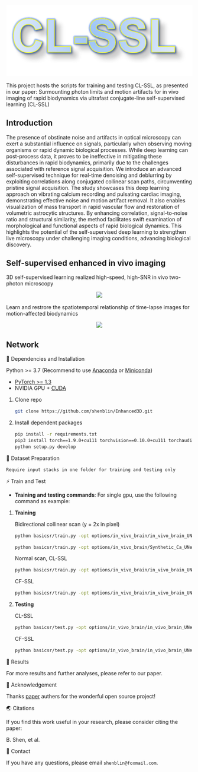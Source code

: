 <p align="center">
  <img src="assets/CL-SSL.jpg">
</p>

This project hosts the scripts for training and testing CL-SSL, as presented in our paper: Surmounting photon limits and motion artifacts for in vivo imaging of rapid biodynamics via ultrafast conjugate-line self-supervised learning (CL-SSL)


## Introduction

The presence of obstinate noise and artifacts in optical microscopy can exert a substantial influence on signals, particularly when observing moving organisms or rapid dynamic biological processes. While deep learning can post-process data, it proves to be ineffective in mitigating these disturbances in rapid biodynamics, primarily due to the challenges associated with reference signal acquisition. We introduce an advanced self-supervised technique for real-time denoising and deblurring by exploiting correlations along conjugated collinear scan paths, circumventing pristine signal acquisition. The study showcases this deep learning approach on vibrating calcium recording and pulsating cardiac imaging, demonstrating effective noise and motion artifact removal. It also enables visualization of mass transport in rapid vascular flow and restoration of volumetric astrocytic structures. By enhancing correlation, signal-to-noise ratio and structural similarity, the method facilitates swift examination of morphological and functional aspects of rapid biological dynamics. This highlights the potential of the self-supervised deep learning to strengthen live microscopy under challenging imaging conditions, advancing biological discovery.

## Self-supervised enhanced in vivo imaging 
3D self-supervised learning realized high-speed, high-SNR in vivo two-photon microscopy

<p align="center">
  <img src="assets/diagram.gif">
</p>

Learn and restrore the spatiotemporal relationship of time-lapse images for motion-affected biodynamics

<p align="center">
  <img src="assets/comparison.gif">
</p>


## Network
📕 Dependencies and Installation

Python >= 3.7 (Recommend to use [Anaconda](https://www.anaconda.com/download/#linux) or [Miniconda](https://docs.conda.io/en/latest/miniconda.html))
- [PyTorch >= 1.3](https://pytorch.org/)
- NVIDIA GPU + [CUDA](https://developer.nvidia.com/cuda-downloads)

1. Clone repo

    ```bash
    git clone https://github.com/shenblin/Enhanced3D.git
    ```

2. Install dependent packages

    ```bash
    pip install -r requirements.txt
    pip3 install torch==1.9.0+cu111 torchvision==0.10.0+cu111 torchaudio==0.9.0 -f https://download.pytorch.org/whl/torch_stable.html
    python setup.py develop
    ```
   
📕 Dataset Preparation

    Require input stacks in one folder for training and testing only


⚡ Train and Test

- **Training and testing commands**: For single gpu, use the following command as example:
1. **Training**

   Bidirectional collinear scan (y = 2x in pixel)

    ```bash
    python basicsr/train.py -opt options/in_vivo_brain/in_vivo_brain_UNet3D_self_lines_train_bi_scan.yml
    ```
    ```bash
    python basicsr/train.py -opt options/in_vivo_brain/Synthetic_Ca_UNet3D_self_lines_train.yml
    ```
    
   Normal scan, CL-SSL
    ```bash
    python basicsr/train.py -opt options/in_vivo_brain/in_vivo_brain_UNet3D_self_lines_train.yml
    ```
    CF-SSL
    ```bash
    python basicsr/train.py -opt options/in_vivo_brain/in_vivo_brain_UNet_self_frames_train.yml
     ```

2. **Testing**
     
    CL-SSL
    ```bash
    python basicsr/test.py -opt options/in_vivo_brain/in_vivo_brain_UNet3D_self_lines_test.yml
    ```
    CF-SSL
    ```bash
    python basicsr/test.py -opt options/in_vivo_brain/in_vivo_brain_UNet_self_frames_test.yml
     ```
 
📢 Results

For more results and further analyses, please refer to our paper.


📜 Acknowledgement

Thanks [paper](https://arxiv.org/pdf/2007.15651) authers for the wonderful open source project!


🌏 Citations

If you find this work useful in your research, please consider citing the paper:

B. Shen, et al.

📧 Contact

If you have any questions, please email `shenblin@foxmail.com`.
